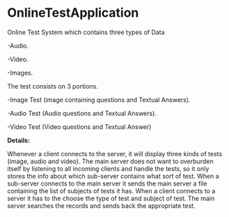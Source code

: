 # OnlineTestApplication

Online Test System which contains three types of Data

-Audio.

-Video.

-Images.


The test consists on 3 portions.


-Image Test (image containing questions and Textual Answers).

-Audio Test (Audio questions and Textual Answers).

-Video Test (Video questions and Textual Answer)

<b>Details:</b>

Whenever a client connects to the server, it will display three kinds of tests (image, audio and video). The main server does not want to overburden itself by listening to all incoming clients and handle the tests, so it only stores the info about which sub-server contains what sort of test. When a sub-server connects to the main server it sends the main server a file containing the list of subjects of tests it has. When a client connects to a server it has to the choose the type of test and subject of test. The main server searches the records and sends back the appropriate test.




